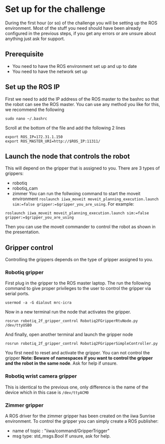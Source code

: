 # Set up for the challenge
During the first hour (or so) of the challenge you will be setting up the ROS environment. Most of the stuff you need should have been already configured in the previous steps, if you get any errors or are unsure about anything just ask for support.

## Prerequisite
- You need to have the ROS environment set up and up to date
- You need to have the network set up

## Set up the ROS IP
First we need to add the IP address of the ROS master to the bashrc so that the robot can see the ROS master. You can use any method you like for this, we recommend the following
```
sudo nano ~/.bashrc
```
Scroll at the bottom of the file and add the following 2 lines
```
export ROS_IP=172.31.1.150
export ROS_MASTER_URI=http://$ROS_IP:11311/
```
## Launch the node that controls the robot
This will depend on the gripper that is assigned to you. There are 3 types of grippers:
- robotiq
- robotiq_cam
- zimmer
You can run the follwoing command to start the moveit environment `roslaunch iiwa_moveit moveit_planning_execution.launch sim:=false gripper:=$gripper_you_are_using`. For example:
```
roslaunch iiwa_moveit moveit_planning_execution.launch sim:=false gripper:=$gripper_you_are_using
```
Then you can use the moveit commander to control the robot as shown in the presentation. 
## Gripper control
Controlling the grippers depends on the type of gripper assigned to you. 
### Robotiq gripper
First plug in the gripper to the ROS master laptop. The run the following command to give proper privileges to the user to control the gripper via serial ports.
```
usermod -a -G dialout mrc-icra
```
Now in a new terminal run the node that activates the gripper.
```
rosrun robotiq_2f_gripper_control Robotiq2FGripperRtuNode.py /dev/ttyUSB0
```
And finally, open another terminal and launch the gripper node
```
rosrun robotiq_2f_gripper_control Robotiq2FGripperSimpleController.py 
```
You first need to reset and activate the gripper. You can not control the gripper
**Note: Beware of namespaces if you want to control the gripper and the robot in the same node**. Ask for help if unsure.

### Robotiq wrist camera gripper
This is identical to the previous one, only difference is the name of the device which in this case is `/dev/ttyACM0`

### Zimmer gripper
A ROS driver for the zimmer gripper has been created on the iiwa Sunrise environment. To control the gripper you can simply create a ROS publisher:
- name of topic : "iiwa/command/GripperTrigger"
- msg type: std_msgs.Bool
If unsure, ask for help.
